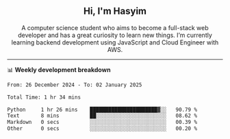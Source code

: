 <h2 align="center">Hi, I'm Hasyim</h2>

<p align="center">A computer science student who aims to become a full-stack web developer and has a great curiosity to learn new things. I’m currently learning backend development using JavaScript and Cloud Engineer with AWS.</p>

---

📊 **Weekly development breakdown**

<!--START_SECTION:waka-->

```txt
From: 26 December 2024 - To: 02 January 2025

Total Time: 1 hr 34 mins

Python     1 hr 26 mins    ██████████████████████▓░░   90.79 %
Text       8 mins          ██░░░░░░░░░░░░░░░░░░░░░░░   08.62 %
Markdown   0 secs          ░░░░░░░░░░░░░░░░░░░░░░░░░   00.39 %
Other      0 secs          ░░░░░░░░░░░░░░░░░░░░░░░░░   00.20 %
```

<!--END_SECTION:waka-->

<!-- - You can reach me on **hasyim11c@gmail.com** -->
